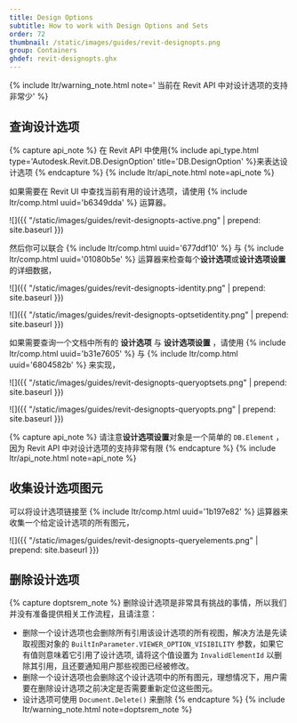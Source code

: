 ```yaml
---
title: Design Options
subtitle: How to work with Design Options and Sets
order: 72
thumbnail: /static/images/guides/revit-designopts.png
group: Containers
ghdef: revit-designopts.ghx
---
```


{% include ltr/warning_note.html note=' 当前在 Revit API 中对设计选项的支持非常少' %}

## 查询设计选项

{% capture api_note %}
在 Revit API 中使用{% include api_type.html type='Autodesk.Revit.DB.DesignOption' title='DB.DesignOption' %}来表达设计选项
{% endcapture %}
{% include ltr/api_note.html note=api_note %}

如果需要在 Revit UI 中查找当前有用的设计选项，请使用 {% include ltr/comp.html uuid='b6349dda' %} 运算器。

![]({{ "/static/images/guides/revit-designopts-active.png" | prepend: site.baseurl }})

然后你可以联合 {% include ltr/comp.html uuid='677ddf10' %} 与 {% include ltr/comp.html uuid='01080b5e' %} 运算器来检查每个**设计选项**或**设计选项设置**的详细数据，

![]({{ "/static/images/guides/revit-designopts-identity.png" | prepend: site.baseurl }})

![]({{ "/static/images/guides/revit-designopts-optsetidentity.png" | prepend: site.baseurl }})

如果需要查询一个文档中所有的 **设计选项** 与 **设计选项设置** ，请使用 {% include ltr/comp.html uuid='b31e7605' %} 与 {% include ltr/comp.html uuid='6804582b' %} 来实现，

![]({{ "/static/images/guides/revit-designopts-queryoptsets.png" | prepend: site.baseurl }})

![]({{ "/static/images/guides/revit-designopts-queryopts.png" | prepend: site.baseurl }})

{% capture api_note %}
请注意**设计选项设置**对象是一个简单的 `DB.Element` ，因为 Revit API 中对设计选项的支持非常有限
{% endcapture %}
{% include ltr/api_note.html note=api_note %}

## 收集设计选项图元

可以将设计选项链接至 {% include ltr/comp.html uuid='1b197e82' %} 运算器来收集一个给定设计选项的所有图元，

![]({{ "/static/images/guides/revit-designopts-queryelements.png" | prepend: site.baseurl }})

## 删除设计选项

{% capture doptsrem_note %}
删除设计选项是非常具有挑战的事情，所以我们并没有准备提供相关工作流程，且请注意：

- 删除一个设计选项也会删除所有引用该设计选项的所有视图，解决方法是先读取视图对象的 `BuiltInParameter.VIEWER_OPTION_VISIBILITY` 参数，如果它有值则意味着它引用了设计选项, 请将这个值设置为 `InvalidElementId` 以删除其引用，且还要通知用户那些视图已经被修改。
- 删除一个设计选项也会删除这个设计选项中的所有图元，理想情况下，用户需要在删除设计选项之前决定是否需要重新定位这些图元。
- 设计选项可使用 `Document.Delete()` 来删除
  {% endcapture %}
  {% include ltr/warning_note.html note=doptsrem_note %}
